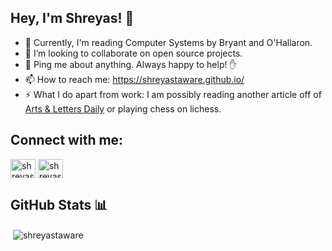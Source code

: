 ## Hey, I'm Shreyas! 👋

* 📖  Currently, I'm reading Computer Systems by Bryant and O'Hallaron.
* 👯  I’m looking to collaborate on open source projects.
* 💬  Ping me about anything. Always happy to help! ✋
* 📫  How to reach me: https://shreyastaware.github.io/
* ⚡  What I do apart from work: I am possibly reading another article off of [Arts & Letters Daily](https://www.aldaily.com/) or playing chess on lichess.

## Connect with me: 
<p align="left">
<a href="https://linkedin.com/in/shreyastaware" target="blank"><img align="center" src="https://cdn.jsdelivr.net/npm/simple-icons@v3/icons/linkedin.svg" alt="shreyastaware" height="30" width="40" /></a>
<a href="https://www.hackerrank.com/shreyastaware" target="blank"><img align="center" src="https://cdn.jsdelivr.net/npm/simple-icons@v3/icons/hackerrank.svg" alt="shreyastaware" height="30" width="40" /></a>
</p>

## GitHub Stats 📊
<p>&nbsp;<img align="center" src="https://github-readme-stats.vercel.app/api?username=shreyastaware&show_icons=true&locale=en" alt="shreyastaware" /></p>
